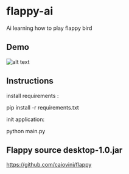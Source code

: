 # flappy-ai
Ai learning how to play flappy bird

## Demo

![alt text](https://github.com/caiovini/flappy-ai/blob/master/demo.gif)


## Instructions 

install requirements :

pip install -r requirements.txt

init application:

python main.py

## Flappy source desktop-1.0.jar

https://github.com/caiovini/flappy
